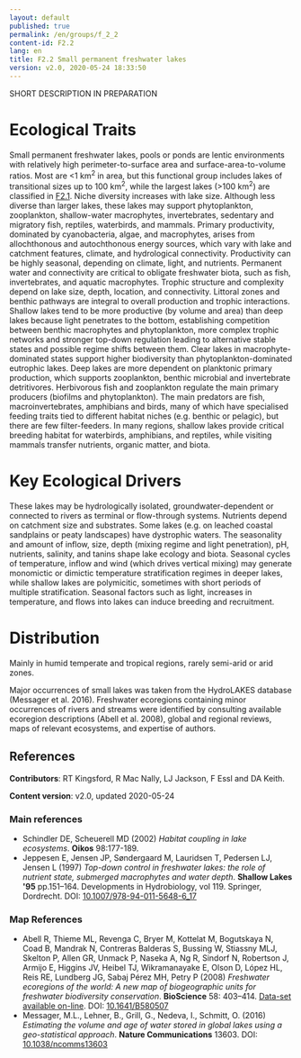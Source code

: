 ```yaml
---
layout: default
published: true
permalink: /en/groups/f_2_2
content-id: F2.2
lang: en
title: F2.2 Small permanent freshwater lakes
version: v2.0, 2020-05-24 18:33:50
---
```


SHORT DESCRIPTION IN PREPARATION

# Ecological Traits
 
Small permanent freshwater lakes, pools or ponds are lentic environments with relatively high perimeter-to-surface area and surface-area-to-volume ratios. Most are <1 km<sup>2</sup> in area, but this functional group includes lakes of transitional sizes up to 100 km<sup>2</sup>, while the largest lakes (>100 km<sup>2</sup>) are classified in [F2.1](/explore/groups/F2.1). Niche diversity increases with lake size. Although less diverse than larger lakes, these lakes may support phytoplankton, zooplankton, shallow-water macrophytes, invertebrates, sedentary and migratory fish, reptiles, waterbirds, and mammals. Primary productivity, dominated by cyanobacteria, algae, and macrophytes, arises from allochthonous and autochthonous energy sources, which vary with lake and catchment features, climate, and hydrological connectivity. Productivity can be highly seasonal, depending on climate, light, and nutrients. Permanent water and connectivity are critical to obligate freshwater biota, such as fish, invertebrates, and aquatic macrophytes. Trophic structure and complexity depend on lake size, depth, location, and connectivity. Littoral zones and benthic pathways are integral to overall production and trophic interactions. Shallow lakes tend to be more productive (by volume and area) than deep lakes because light penetrates to the bottom, establishing competition between benthic macrophytes and phytoplankton, more complex trophic networks and stronger top-down regulation leading to alternative stable states and possible regime shifts between them. Clear lakes in macrophyte-dominated states support higher biodiversity than phytoplankton-dominated eutrophic lakes.  Deep lakes are more dependent on planktonic primary production, which supports zooplankton, benthic microbial and invertebrate detritivores. Herbivorous fish and zooplankton regulate the main primary producers (biofilms and phytoplankton). The main predators are fish, macroinvertebrates, amphibians and birds, many of which have specialised feeding traits tied to different habitat niches (e.g. benthic or pelagic), but there are few filter-feeders. In many regions, shallow lakes provide critical breeding habitat for waterbirds, amphibians, and reptiles, while visiting mammals transfer nutrients, organic matter, and biota.
 
# Key Ecological Drivers
 
These lakes may be hydrologically isolated, groundwater-dependent or connected to rivers as terminal or flow-through systems. Nutrients depend on catchment size and substrates. Some lakes (e.g. on leached coastal sandplains or peaty landscapes) have dystrophic waters. The seasonality and amount of inflow, size, depth (mixing regime and light penetration), pH, nutrients, salinity, and tanins shape lake ecology and biota. Seasonal cycles of temperature, inflow and wind (which drives vertical mixing) may generate monomictic or dimictic temperature stratification regimes in deeper lakes, while shallow lakes are polymicitic, sometimes with short periods of multiple stratification. Seasonal factors such as light, increases in temperature, and flows into lakes can induce breeding and recruitment.
 
# Distribution
 
Mainly in humid temperate and tropical regions, rarely semi-arid or arid zones.

Major occurrences of small lakes was taken from the HydroLAKES database (Messager et al. 2016). Freshwater ecoregions containing minor occurrences of rivers and streams were identified by consulting available ecoregion descriptions (Abell et al. 2008), global and regional reviews, maps of relevant ecosystems, and expertise of authors.

## References

**Contributors**: RT Kingsford, R Mac Nally, LJ Jackson, F Essl and DA Keith.

**Content version**: v2.0, updated 2020-05-24

### Main references
* Schindler DE, Scheuerell MD  (2002) *Habitat coupling in lake ecosystems*. **Oikos** 98:177-189.
* Jeppesen E, Jensen JP, Søndergaard M, Lauridsen T, Pedersen LJ, Jensen L  (1997) *Top-down control in freshwater lakes: the role of nutrient state, submerged macrophytes and water depth*. **Shallow Lakes '95** pp.151–164. Developments in Hydrobiology, vol 119. Springer, Dordrecht. DOI: [10.1007/978-94-011-5648-6_17](http://doi.org/10.1007/978-94-011-5648-6_17)

### Map References
* Abell R, Thieme ML, Revenga C, Bryer M, Kottelat M, Bogutskaya N, Coad B, Mandrak N, Contreras Balderas S, Bussing W, Stiassny MLJ, Skelton P, Allen GR, Unmack P, Naseka A, Ng R, Sindorf N, Robertson J, Armijo E, Higgins JV, Heibel TJ, Wikramanayake E, Olson D, López HL, Reis RE, Lundberg JG, Sabaj Pérez MH, Petry P  (2008) *Freshwater ecoregions of the world: A new map of biogeographic units for freshwater biodiversity conservation*. **BioScience** 58: 403–414. [Data-set available on-line](http://www.feow.org). DOI: [10.1641/B580507](http://doi.org/10.1641/B580507)
* Messager, M.L., Lehner, B., Grill, G., Nedeva, I., Schmitt, O.  (2016) *Estimating the volume and age of water stored in global lakes using a geo-statistical approach*. **Nature Communications** 13603. DOI: [10.1038/ncomms13603](http://doi.org/10.1038/ncomms13603)


